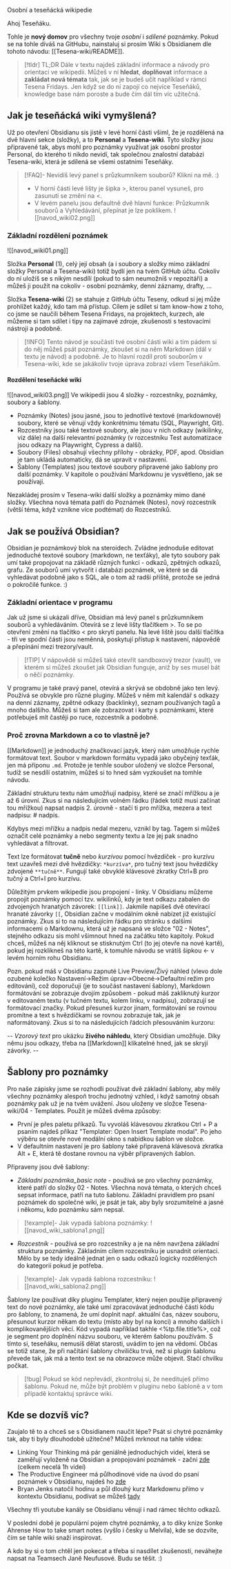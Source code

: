  Osobní a teseňácká wikipedie

Ahoj Teseňáku. 

Tohle je **nový domov** pro všechny tvoje *osobní* i *sdílené* poznámky. Pokud se na tohle díváš na GitHubu, nainstaluj si prosím Wiki s Obsidianem dle tohoto návodu: [[Tesena-wiki/README]].


> [!tldr] TL;DR
> Dále v textu najdeš základní informace a návody pro orientaci ve wikipedii.
> Můžeš v ní **hledat**, **doplňovat** informace a **zakládat nová témata** tak, jak se je budeš učit například v rámci Tesena Fridays. Jen když se do ní zapojí co nejvíce Teseňáků, knowledge base nám poroste a bude čím dál tím víc užitečná. 

## Jak je teseňácká wiki vymyšlená?
Už po otevření Obsidianu sis jistě v levé horní části všiml, že je rozdělená na dvě hlavní sekce (složky), a to **Personal** a **Tesena-wiki**. Tyto složky jsou připravené tak, abys mohl pro poznámky využívat jak osobní prostor Personal, do kterého ti nikdo nevidí, tak společnou znalostní databázi Tesena-wiki, která je sdílená se všemi ostatními Teseňáky.

> [!FAQ]- Nevidíš levý panel s průzkumníkem souborů? Klikni na mě. :)
> - V horní části levé lišty je šipka >, kterou panel vysuneš, pro zasunutí se změní na <.  
> - V levém panelu jsou defaultně dvě hlavní funkce: Průzkumník souborů a Vyhledávání, přepínat je lze poklikem.
> ![[navod_wiki02.png]]

### Základní rozdělení poznámek
![[navod_wiki01.png]] 

Složka **Personal** (1), celý její obsah (a i soubory a složky mimo základní složky Personal a Tesena-wiki) totiž bydlí jen na tvém GitHub účtu. Cokoliv do ní uložíš se s nikým nesdílí (pokud to sám neumožníš v repozitáři) a můžeš ji použít na cokoliv - osobní poznámky, denní záznamy, drafty, ...

Složka **Tesena-wiki** (2) se stahuje z GitHub účtu Teseny, odkud si jej může prohlížet každý, kdo tam má přístup. Cílem je sdílet si tam know-how z toho, co jsme se naučili během Tesena Fridays, na projektech, kurzech, ale můžeme si tam sdílet i tipy na zajímavé zdroje, zkušenosti s testovacími nástroji a podobně.

> [!INFO] Tento návod je součástí tvé osobní části wiki a tím pádem si do něj můžeš psát poznámky, zkoušet si na něm Markdown (dál v textu je návod) a podobně. Je to hlavní rozdíl proti souborům v Tesena-wiki, kde se jakákoliv tvoje úprava zobrazí všem Teseňákům.

#### Rozdělení teseňácké wiki
![[navod_wiki03.png]]
Ve wikipedii jsou 4 složky - rozcestníky, poznámky, soubory a šablony. 
- Poznámky (Notes) jsou jasné, jsou to jednotlivé textové (markdownové) soubory, které se věnují vždy konkrétnímu tématu (SQL, Playwright, Git). 
- Rozcestníky jsou také textové soubory, ale jsou v nich odkazy (wikilinky, viz dále) na další relevantní poznámky (v rozcestníku Test automatizace jsou odkazy na Playwright, Cypress a další). 
- Soubory (Files) obsahují všechny přílohy - obrázky, PDF, apod. Obsidian je tam ukládá automaticky, dá se upravit v nastavení. 
- Šablony (Templates) jsou textové soubory připravené jako šablony pro další poznámky. V kapitole o používání Markdownu je vysvětleno, jak se používají. 

Nezakládej prosím v Tesena-wiki další složky a poznámky mimo dané složky. Všechna nová témata patří do Poznámek (Notes), nový rozcestník (větší téma, když vznikne více podtémat) do Rozcestníků. 

## Jak se používá Obsidian?
Obsidian je poznámkový blok na steroidech. Zvládne jednoduše editovat jednoduché textové soubory (markdown, ne texťáky), ale tyto soubory pak umí také propojovat na základě různých funkcí - odkazů, zpětných odkazů, grafu. Ze souborů umí vytvořit i databázi poznámek, ve které se dá vyhledávat podobně jako s SQL, ale o tom až radši příště, protože se jedná o pokročilé funkce. :)

### Základní orientace v programu
Jak už jsme si ukázali dříve, Obsidian má levý panel s průzkumníkem souborů a vyhledáváním. Otevírá se z levé lišty tlačítkem >. To se po otevření změní na tlačítko < pro skrytí panelu. Na levé liště jsou další tlačítka - tři ve spodní části jsou neměnná, poskytují přístup k nastavení, nápovědě a přepínání mezi trezory/vault. 

> [!TIP] V nápovědě si můžeš také otevřít sandboxový trezor (vault), ve kterém si můžeš zkoušet jak Obsidian funguje, aniž by ses musel bát o něčí poznámky. 

V programu je také pravý panel, otevírá a skrývá se obdobně jako ten levý. Používá se obvykle pro různé pluginy. Můžeš v něm mít kalendář s odkazy na denní záznamy, zpětné odkazy (backlinky), seznam používaných tagů a mnoho dalšího. Můžeš si tam ale zobrazovat i karty s poznámkami, které potřebuješ mít častěji po ruce, rozcestník a podobně.

### Proč zrovna Markdown a co to vlastně je?
[[Markdown]] je jednoduchý značkovací jazyk, který nám umožňuje rychle formátovat text. Soubor v markdown formátu vypadá jako obyčejný texťák, jen má příponu `.md`. Protože je tenhle soubor uložený ve složce Personal, tudíž se nesdílí ostatním, můžeš si to hned sám vyzkoušet na tomhle návodu. 

Základní strukturu textu nám umožňují nadpisy, které se značí mřížkou a je až 6 úrovní. Zkus si na následujícím volném řádku (řádek totiž musí začínat tou mřížkou) napsat nadpis 2. úrovně - stačí ti pro mřížka, mezera a text nadpisu: # nadpis. 


Kdybys mezi mřížku a nadpis nedal mezeru, vznikl by tag. Tagem si můžeš označit celé poznámky a nebo segmenty textu a lze jej pak snadno vyhledávat a filtrovat. 

Text lze formátovat **tučně** nebo *kurzívou* pomocí hvězdiček - pro kurzívu text uzavřeš mezi dvě hvězdičky: `*kurzíva*`, pro tučný text jsou hvězdičky zdvojené `**tučně**`. Fungují také obvyklé klávesové zkratky Ctrl+B pro tučný a Ctrl+I pro kurzívu. 

Důležitým prvkem wikipedie jsou propojení - linky. V Obsidianu můžeme propojit poznámky pomocí tzv. wikilinků, kdy je text odkazu zabalen do zdvojených hranatých závorek: `[[link]]`. Jakmile napíšeš dvě otevírací hranaté závorky `[[`, Obsidian začne v modálním okně nabízet již existující poznámky. Zkus si to na následujícím řádku pro stránku s dalšími informacemi o Markdownu, která už je napsaná ve složce "02 - Notes", stejného odkazu sis mohl všimnout hned na začátku této kapitoly. Pokud chceš, můžeš na něj kliknout se stisknutým Ctrl (to jej otevře na nové kartě), pokud jej rozklikneš na této kartě, k tomuhle návodu se vrátíš šipkou <- v levém horním rohu Obsidianu.

Pozn. pokud máš v Obsidianu zapnuté Live Preview/Živý náhled (vlevo dole ozubené kolečko Nastavení->Režim úprav->Obecné->Defaultní režim pro editování), což doporučuji (je to součást nastavení šablony), Markdown formátování se zobrazuje dvojím způsobem - pokud máš zakliknutý kurzor v editovaném textu (v tučném textu, kolem linku, v nadpisu), zobrazují se formátovací značky. Pokud přesuneš kurzor jinam, formátování se rovnou promítne a text s hvězdičkami se rovnou zobrazuje tak, jak je naformátovaný. Zkus si to na následujících řádcích přesouváním kurzoru:

-- *Vzorový text* pro ukázku **živého náhledu**, který Obsidian umožňuje. Díky němu jsou odkazy, třeba na [[Markdown]] klikatelné hned, jak se skryjí závorky. --

## Šablony pro poznámky
Pro naše zápisky jsme se rozhodli používat dvě základní šablony, aby měly všechny poznámky alespoň trochu jednotný vzhled, i když samotný obsah poznámky pak už je na tvém uvážení. Jsou uloženy ve složce Tesena-wiki/04 - Templates. Použít je můžeš dvěma způsoby:
- První je přes paletu příkazů. Tu vyvoláš klávesovou zkratkou Ctrl + P a psaním najdeš příkaz "Templater: Open Insert Template modal". Po jeho výběru se otevře nové modální okno s nabídkou šablon ve složce. 
- V defaultním nastavení je pro šablony také připravená klávesová zkratka Alt + E, která tě dostane rovnou na výběr připravených šablon. 

Připraveny jsou dvě šablony:
- *Základní poznámka_basic note* - používá se pro všechny poznámky, které patří do složky 02 - Notes. Všechna nová témata, o kterých chceš sepsat informace, patří na tuto šablonu. Základní pravidlem pro psaní poznámek do společné wiki, je psát je tak, aby byly srozumitelné a jasné i někomu, kdo poznámku sám nepsal.  
> [!example]- Jak vypadá šablona poznámky:
> ![[navod_wiki_sablona1.png]]
- *Rozcestník* - používá se pro rozcestníky a je na něm navržena základní struktura poznámky. Základním cílem rozcestníku je usnadnit orientaci. Mělo by se tedy ideálně jednat jen o sadu odkazů logicky rozdělených do kategorií pokud je potřeba. 
> [!example]- Jak vypadá šablona rozcestníku:
> ![[navod_wiki_sablona2.png]]

Šablony lze používat díky pluginu Templater, který nejen použije připravený text do nové poznámky, ale také umí zpracovávat jednoduché části kódu pro šablony, to znamená, že umí doplnit např. aktuální čas, název souboru, přesunout kurzor někam do textu (místo aby byl na konci) a mnoho dalších i komplikovanějších věcí. Kód vypadá například takhle <%tp.file.title%>, což je segment pro doplnění názvu souboru, ve kterém šablonu používám. S tímto si, teseňáku, nemusíš dělat starosti, uvádím to jen na vědomí. Občas se totiž stane, že při načítání šablony chviličku trvá, než si plugin šablonu převede tak, jak má a tento text se na obrazovce může objevit. Stačí chvilku počkat.
> [!bug] Pokud se kód nepřevádí, zkontroluj si, že needituješ přímo šablonu. Pokud ne, může být problém v pluginu nebo šabloně a v tom případě kontaktuj správce wiki.

## Kde se dozvíš víc?
Zaujalo tě to a chceš se s Obsidianem naučit lépe? Psát si chytré poznámky tak, aby ti byly dlouhodobě užitečné? Můžeš mrknout na tahle videa:

- Linking Your Thinking má pár geniálně jednoduchých videí, která se zaměřují vyloženě na Obsidian a propojování poznámek - začni [zde](https://www.youtube.com/watch?v=QgbLb6QCK88&list=PL3NaIVgSlAVLHty1-NuvPa9V0b0UwbzBd) (celkem necelá 1h videí)
- The Productive Engineer má půlhodinové vide na úvod do psaní poznámek v Obsidianu, najdeš ho [zde](https://www.youtube.com/watch?v=47hOfPGsrqk)
- Bryan Jenks natočil hodinu a půl dlouhý kurz Markdownu přímo v kontextu Obsidianu, podívat se můžeš [tady](https://www.youtube.com/watch?v=FEa2diI2qgA)

Všechny tři youtube kanály se Obsidianu věnují i nad rámec těchto odkazů. 

V poslední době je populární pojem chytré poznámky, a to díky knize Sonke Ahrense How to take smart notes (vyšlo i česky u Melvila), kde se dozvíte, čím se tahle wiki snaží inspirovat. 

A kdo by si o tom chtěl jen pokecat a třeba si nasdílet zkušenosti, neváhejte napsat na Teamsech Janě Neufusové. Budu se těšit. :)